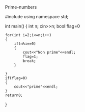 Prime-numbers


#include<iostream>
using namespace std;

int main()
{
    int n;
    cin>>n;
    bool flag=0

    for(int i=2;i<=n;i++)
    {
        if(n%i==0)
        {
            cout<<"Non prime"<<endl;
            flag=1;
            break;
        }

    }
    if(flag=0)
    {
        cout<<"prime"<<endl;
    }
    return0;
}
